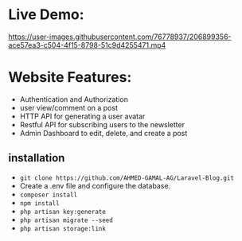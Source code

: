# Live Demo:
https://user-images.githubusercontent.com/76778937/206899356-ace57ea3-c504-4f15-8798-51c9d4255471.mp4


# Website Features:
- Authentication and Authorization
- user view/comment on a post
- HTTP API for generating a user avatar 
- Restful API for subscribing users to the newsletter
- Admin Dashboard to edit, delete, and create a post



## installation 

<ul>
<li><code>git clone https://github.com/AHMED-GAMAL-AG/Laravel-Blog.git</code></li>
<li>Create a .env file and configure the database. </li>
<li><code>composer install</code></li>
<li><code>npm install</code></li>
<li><code>php artisan key:generate</code></li>
<li><code>php artisan migrate --seed</code></li>
<li><code>php artisan storage:link</code></li>
</ul>

